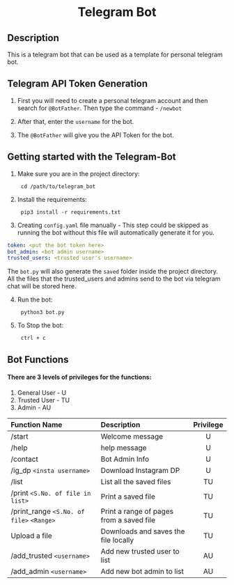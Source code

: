 <p align="center">
	<h1 align="center"> Telegram Bot </h1>
</p>

## Description

This is a telegram bot that can be used as a template for personal telegram bot.

## Telegram API Token Generation

1. First you will need to create a personal telegram account and then search for `@BotFather`. Then type the command - `/newbot`

1. After that, enter the `username` for the bot.

1. The `@BotFather` will give you the API Token for the bot.

## Getting started with the Telegram-Bot

1. Make sure you are in the project directory: 

        cd /path/to/telegram_bot
        
2. Install the requirements: 

        pip3 install -r requirements.txt

3. Creating `config.yaml` file manually - This step could be skipped as running the bot without this file will automatically generate it for you.

```yaml
token: <put the bot token here>
bot_admin: <bot admin username>
trusted_users: <trusted user's username>
```
The `bot.py` will also generate the `saved` folder inside the project directory. 
All the files that the trusted_users and admins send to the bot via telegram chat will be stored here.

4. Run the bot: 

        python3 bot.py

5. To Stop the bot: 

        ctrl + c

## Bot Functions

#### There are 3 levels of privileges for the functions:
1. General User - U
1. Trusted User - TU
1. Admin - AU

|Function Name|Description|Privilege|
|:---|:---|:---:|
|   /start |   Welcome message |    U   |
|   /help  |   help message    |   U   |
|   /contact    |   Bot Admin Info  |   U   |
|   /ig_dp `<insta username>` |   Download Instagram DP   |   U   |
|   /list   |   List all the saved files    |   TU   |
|   /print `<S.No. of file in list>` |   Print a saved file  |   TU  |
|   /print_range `<S.No. of file>` `<Range>` |   Print a range of pages from a saved file  |   TU  |
|   Upload a file | Downloads and saves the file locally | TU |
| /add_trusted `<username>` | Add new trusted user to list | AU |
| /add_admin `<username>` | Add new bot admin to list | AU |
